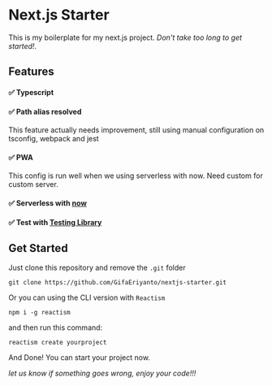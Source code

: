 # Next.js Starter

This is my boilerplate for my next.js project. _Don't take too long to get started!_.

## Features

#### ✅ Typescript

#### ✅ Path alias resolved
This feature actually needs improvement, still using manual configuration on tsconfig, webpack and jest

#### ✅ PWA
This config is run well when we using serverless with now. Need custom for custom server.

#### ✅ Serverless with [now](https://github.com/zeit/now "now")
#### ✅ Test with [Testing Library](https://testing-library.com/ "Testing Library")

## Get Started

Just clone this repository and remove the `.git` folder

	git clone https://github.com/GifaEriyanto/nextjs-starter.git

Or you can using the CLI version with `Reactism`

	npm i -g reactism
  
and then run this command:
  
	reactism create yourproject
  
And Done! You can start your project now.

_let us know if something goes wrong, enjoy your code!!!_
